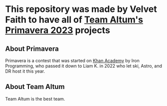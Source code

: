 # This repository was made by Velvet Faith to have all of [Team Altum's](https://www.khanacademy.org/cs/team-altum-homepage/6403515498151936) [Primavera 2023](https://www.khanacademy.org/cs/primavera-2023/5528901184176128) projects
## About Primavera
Primavera is a contest that was started on [Khan Academy](https://khanacademy.org) by Iron Programming, who passed it down to Liam K. in 2022 who let ski, Astro, and DR host it this year.   

## About Team Altum
Team Altum is the best team.  
